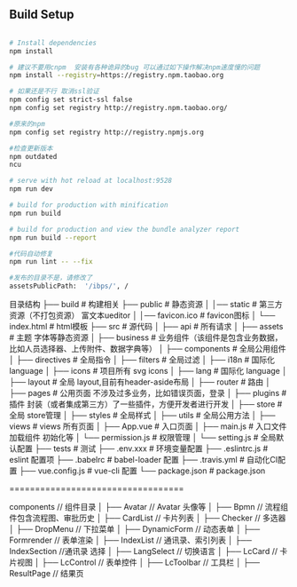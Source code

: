 
## Build Setup

``` bash

# Install dependencies
npm install

# 建议不要用cnpm  安装有各种诡异的bug 可以通过如下操作解决npm速度慢的问题
npm install --registry=https://registry.npm.taobao.org

# 如果还是不行 取消ssl验证 
npm config set strict-ssl false
npm config set registry http://registry.npm.taobao.org/

#原来的npm
npm config set registry http://registry.npmjs.org 

#检查更新版本
npm outdated
ncu

# serve with hot reload at localhost:9528
npm run dev

# build for production with minification
npm run build

# build for production and view the bundle analyzer report
npm run build --report

#代码自动修复
npm run lint -- --fix
```

``` bash
#发布的目录不是，请修改了
assetsPublicPath:  '/ibps/', /
```



目录结构
├── build                      # 构建相关
├── public                     # 静态资源
│   │── static                 # 第三方资源（不打包资源）  富文本ueditor
│   │── favicon.ico            # favicon图标
│   └── index.html             # html模板
├── src                        # 源代码
│   ├── api                    # 所有请求
│   ├── assets                 # 主题 字体等静态资源
│   ├── business               # 业务组件（该组件是包含业务数据，比如人员选择器、上传附件、数据字典等）
│   ├── components             # 全局公用组件
│   ├── directives             # 全局指令
│   ├── filters                # 全局过滤
│   ├── i18n                   # 国际化 language
│   ├── icons                  # 项目所有 svg icons
│   ├── lang                   # 国际化 language
│   ├── layout                 # 全局 layout,目前有header-aside布局
│   ├── router                 # 路由
│   ├── pages                  # 公用页面  不涉及过多业务，比如错误页面，登录
│   ├── plugins                # 插件 封装（或者集成第三方）了一些插件，方便开发者进行开发
│   ├── store                  # 全局 store管理
│   ├── styles                 # 全局样式
│   ├── utils                  # 全局公用方法
│   ├── views                  # views 所有页面
│   ├── App.vue                # 入口页面
│   ├── main.js                # 入口文件 加载组件 初始化等
│   └── permission.js          # 权限管理
│   └── setting.js             # 全局默认配置
├── tests                      # 测试
├── .env.xxx                   # 环境变量配置
├── .eslintrc.js               # eslint 配置项
├── .babelrc                   # babel-loader 配置
├── .travis.yml                # 自动化CI配置
├── vue.config.js              # vue-cli 配置
└── package.json               # package.json

==================================

components                    // 组件目录
│   ├── Avatar                   // Avatar 头像等
│   ├── Bpmn                   // 流程组件包含流程图、审批历史
│   ├── CardList               //  卡片列表
│   ├── Checker                //  多选器
│   ├── DropMenu              //  下拉菜单
│   ├── DynamicForm             // 动态表单
│   ├── Formrender            // 表单渲染
│   ├── IndexList              // 通讯录、索引列表
│   ├── IndexSection           //通讯录 选择
│   ├── LangSelect             // 切换语言
│   ├── LcCard                 // 卡片视图
│   ├── LcControl             // 表单控件
│   ├── LcToolbar              // 工具栏
│   ├── ResultPage             // 结果页
